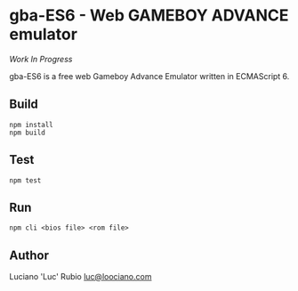 # gba-ES6 - Web GAMEBOY ADVANCE emulator

_Work In Progress_

gba-ES6 is a free web Gameboy Advance Emulator written in ECMAScript 6.

## Build

```
npm install
npm build
```

## Test

```
npm test
```

## Run

```
npm cli <bios file> <rom file>
```

## Author

Luciano 'Luc' Rubio <luc@loociano.com>